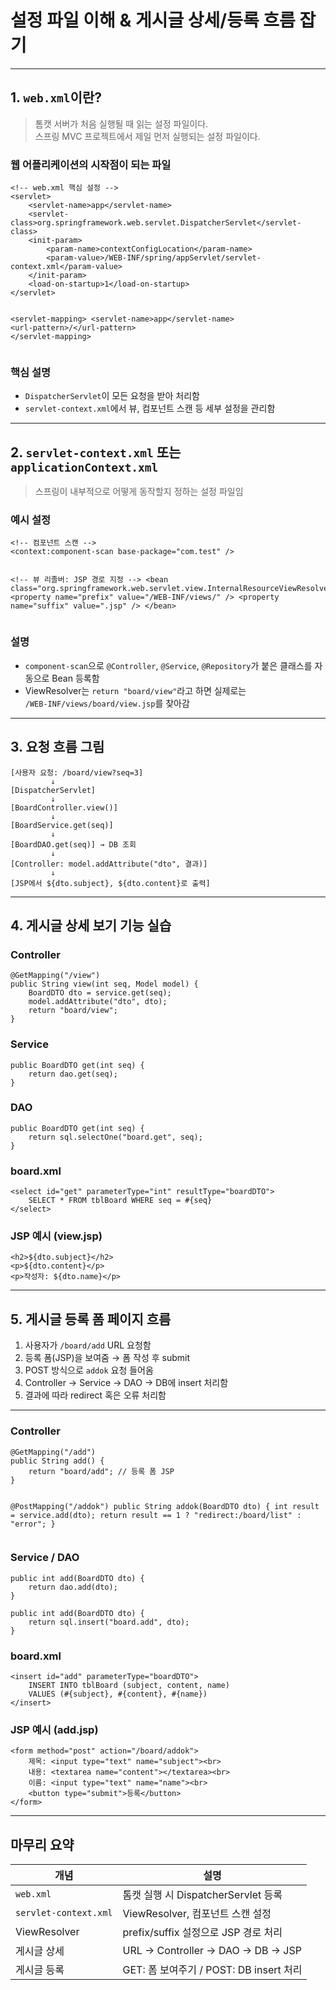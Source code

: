 <h1 id="설정-파일-이해--게시글-상세등록-흐름-잡기">설정 파일 이해 &amp; 게시글 상세/등록 흐름 잡기</h1>
<hr />
<h2 id="1-webxml이란">1. <code>web.xml</code>이란?</h2>
<blockquote>
<p>톰캣 서버가 처음 실행될 때 읽는 설정 파일이다.<br />스프링 MVC 프로젝트에서 제일 먼저 실행되는 설정 파일이다.</p>
</blockquote>
<h3 id="웹-어플리케이션의-시작점이-되는-파일">웹 어플리케이션의 시작점이 되는 파일</h3>
<pre><code class="language-xml">&lt;!-- web.xml 핵심 설정 --&gt;
&lt;servlet&gt;
    &lt;servlet-name&gt;app&lt;/servlet-name&gt;
    &lt;servlet-class&gt;org.springframework.web.servlet.DispatcherServlet&lt;/servlet-class&gt;
    &lt;init-param&gt;
        &lt;param-name&gt;contextConfigLocation&lt;/param-name&gt;
        &lt;param-value&gt;/WEB-INF/spring/appServlet/servlet-context.xml&lt;/param-value&gt;
    &lt;/init-param&gt;
    &lt;load-on-startup&gt;1&lt;/load-on-startup&gt;
&lt;/servlet&gt;

&lt;servlet-mapping&gt;
    &lt;servlet-name&gt;app&lt;/servlet-name&gt;
    &lt;url-pattern&gt;/&lt;/url-pattern&gt;
&lt;/servlet-mapping&gt;</code></pre>
<h3 id="핵심-설명">핵심 설명</h3>
<ul>
<li><code>DispatcherServlet</code>이 모든 요청을 받아 처리함</li>
<li><code>servlet-context.xml</code>에서 뷰, 컴포넌트 스캔 등 세부 설정을 관리함</li>
</ul>
<hr />
<h2 id="2-servlet-contextxml-또는-applicationcontextxml">2. <code>servlet-context.xml</code> 또는 <code>applicationContext.xml</code></h2>
<blockquote>
<p>스프링이 내부적으로 어떻게 동작할지 정하는 설정 파일임</p>
</blockquote>
<h3 id="예시-설정">예시 설정</h3>
<pre><code class="language-xml">&lt;!-- 컴포넌트 스캔 --&gt;
&lt;context:component-scan base-package=&quot;com.test&quot; /&gt;

&lt;!-- 뷰 리졸버: JSP 경로 지정 --&gt;
&lt;bean class=&quot;org.springframework.web.servlet.view.InternalResourceViewResolver&quot;&gt;
    &lt;property name=&quot;prefix&quot; value=&quot;/WEB-INF/views/&quot; /&gt;
    &lt;property name=&quot;suffix&quot; value=&quot;.jsp&quot; /&gt;
&lt;/bean&gt;</code></pre>
<h3 id="설명">설명</h3>
<ul>
<li><code>component-scan</code>으로 <code>@Controller</code>, <code>@Service</code>, <code>@Repository</code>가 붙은 클래스를 자동으로 Bean 등록함</li>
<li>ViewResolver는 <code>return &quot;board/view&quot;</code>라고 하면 실제로는<br /><code>/WEB-INF/views/board/view.jsp</code>를 찾아감</li>
</ul>
<hr />
<h2 id="3-요청-흐름-그림">3. 요청 흐름 그림</h2>
<pre><code class="language-plaintext">[사용자 요청: /board/view?seq=3]
         ↓
[DispatcherServlet]
         ↓
[BoardController.view()]
         ↓
[BoardService.get(seq)]
         ↓
[BoardDAO.get(seq)] → DB 조회
         ↓
[Controller: model.addAttribute(&quot;dto&quot;, 결과)]
         ↓
[JSP에서 ${dto.subject}, ${dto.content}로 출력]</code></pre>
<hr />
<h2 id="4-게시글-상세-보기-기능-실습">4. 게시글 상세 보기 기능 실습</h2>
<h3 id="controller">Controller</h3>
<pre><code class="language-java">@GetMapping(&quot;/view&quot;)
public String view(int seq, Model model) {
    BoardDTO dto = service.get(seq);
    model.addAttribute(&quot;dto&quot;, dto);
    return &quot;board/view&quot;;
}</code></pre>
<h3 id="service">Service</h3>
<pre><code class="language-java">public BoardDTO get(int seq) {
    return dao.get(seq);
}</code></pre>
<h3 id="dao">DAO</h3>
<pre><code class="language-java">public BoardDTO get(int seq) {
    return sql.selectOne(&quot;board.get&quot;, seq);
}</code></pre>
<h3 id="boardxml">board.xml</h3>
<pre><code class="language-xml">&lt;select id=&quot;get&quot; parameterType=&quot;int&quot; resultType=&quot;boardDTO&quot;&gt;
    SELECT * FROM tblBoard WHERE seq = #{seq}
&lt;/select&gt;</code></pre>
<h3 id="jsp-예시-viewjsp">JSP 예시 (view.jsp)</h3>
<pre><code class="language-jsp">&lt;h2&gt;${dto.subject}&lt;/h2&gt;
&lt;p&gt;${dto.content}&lt;/p&gt;
&lt;p&gt;작성자: ${dto.name}&lt;/p&gt;</code></pre>
<hr />
<h2 id="5-게시글-등록-폼-페이지-흐름">5. 게시글 등록 폼 페이지 흐름</h2>
<ol>
<li>사용자가 <code>/board/add</code> URL 요청함</li>
<li>등록 폼(JSP)을 보여줌 → 폼 작성 후 submit</li>
<li>POST 방식으로 <code>addok</code> 요청 들어옴</li>
<li>Controller → Service → DAO → DB에 insert 처리함</li>
<li>결과에 따라 redirect 혹은 오류 처리함</li>
</ol>
<hr />
<h3 id="controller-1">Controller</h3>
<pre><code class="language-java">@GetMapping(&quot;/add&quot;)
public String add() {
    return &quot;board/add&quot;; // 등록 폼 JSP
}

@PostMapping(&quot;/addok&quot;)
public String addok(BoardDTO dto) {
    int result = service.add(dto);
    return result == 1 ? &quot;redirect:/board/list&quot; : &quot;error&quot;;
}</code></pre>
<h3 id="service--dao">Service / DAO</h3>
<pre><code class="language-java">public int add(BoardDTO dto) {
    return dao.add(dto);
}</code></pre>
<pre><code class="language-java">public int add(BoardDTO dto) {
    return sql.insert(&quot;board.add&quot;, dto);
}</code></pre>
<h3 id="boardxml-1">board.xml</h3>
<pre><code class="language-xml">&lt;insert id=&quot;add&quot; parameterType=&quot;boardDTO&quot;&gt;
    INSERT INTO tblBoard (subject, content, name)
    VALUES (#{subject}, #{content}, #{name})
&lt;/insert&gt;</code></pre>
<h3 id="jsp-예시-addjsp">JSP 예시 (add.jsp)</h3>
<pre><code class="language-jsp">&lt;form method=&quot;post&quot; action=&quot;/board/addok&quot;&gt;
    제목: &lt;input type=&quot;text&quot; name=&quot;subject&quot;&gt;&lt;br&gt;
    내용: &lt;textarea name=&quot;content&quot;&gt;&lt;/textarea&gt;&lt;br&gt;
    이름: &lt;input type=&quot;text&quot; name=&quot;name&quot;&gt;&lt;br&gt;
    &lt;button type=&quot;submit&quot;&gt;등록&lt;/button&gt;
&lt;/form&gt;</code></pre>
<hr />
<h2 id="마무리-요약">마무리 요약</h2>
<table>
<thead>
<tr>
<th>개념</th>
<th>설명</th>
</tr>
</thead>
<tbody><tr>
<td><code>web.xml</code></td>
<td>톰캣 실행 시 DispatcherServlet 등록</td>
</tr>
<tr>
<td><code>servlet-context.xml</code></td>
<td>ViewResolver, 컴포넌트 스캔 설정</td>
</tr>
<tr>
<td>ViewResolver</td>
<td>prefix/suffix 설정으로 JSP 경로 처리</td>
</tr>
<tr>
<td>게시글 상세</td>
<td>URL → Controller → DAO → DB → JSP</td>
</tr>
<tr>
<td>게시글 등록</td>
<td>GET: 폼 보여주기 / POST: DB insert 처리</td>
</tr>
</tbody></table>